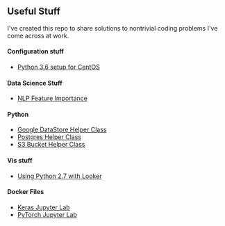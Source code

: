 ## Useful Stuff

I've created this repo to share solutions to nontrivial coding problems I've
  come across at work.  

#### Configuration stuff
- [Python 3.6 setup for CentOS](https://github.com/gravity226/useful_stuff/tree/master/centos_setup)

#### Data Science Stuff

- [NLP Feature Importance](https://github.com/gravity226/useful_stuff/tree/master/NLP_Feature_Importance)

#### Python

- [Google DataStore Helper Class](https://github.com/gravity226/useful_stuff/tree/master/DSHelper)
- [Postgres Helper Class](https://github.com/gravity226/useful_stuff/tree/master/PGHelper)
- [S3 Bucket Helper Class](https://github.com/gravity226/useful_stuff/tree/master/S3BucketHelper)

#### Vis stuff
- [Using Python 2.7 with Looker](https://github.com/gravity226/useful_stuff/tree/master/looker_and_python)

#### Docker Files
- [Keras Jupyter Lab](https://github.com/gravity226/useful_stuff/tree/master/DockerFiles/KerasJupyterLab)
- [PyTorch Jupyter Lab](https://github.com/gravity226/useful_stuff/tree/master/DockerFiles/PyTorchJupyterLab)
